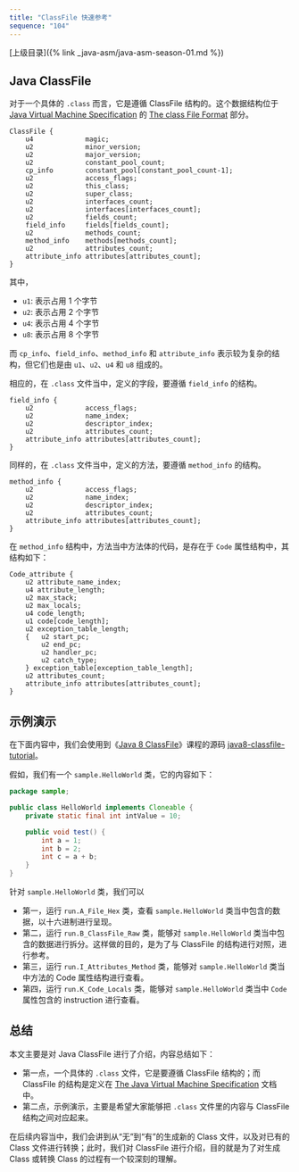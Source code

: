 ```yaml
---
title: "ClassFile 快速参考"
sequence: "104"
---
```


[上级目录]({% link _java-asm/java-asm-season-01.md %})

## Java ClassFile

对于一个具体的 `.class` 而言，它是遵循 ClassFile 结构的。这个数据结构位于 [Java Virtual Machine Specification](https://docs.oracle.com/javase/specs/jvms/se8/html/index.html) 的
[The class File Format](https://docs.oracle.com/javase/specs/jvms/se8/html/jvms-4.html) 部分。

```text
ClassFile {
    u4             magic;
    u2             minor_version;
    u2             major_version;
    u2             constant_pool_count;
    cp_info        constant_pool[constant_pool_count-1];
    u2             access_flags;
    u2             this_class;
    u2             super_class;
    u2             interfaces_count;
    u2             interfaces[interfaces_count];
    u2             fields_count;
    field_info     fields[fields_count];
    u2             methods_count;
    method_info    methods[methods_count];
    u2             attributes_count;
    attribute_info attributes[attributes_count];
}
```

其中，

- `u1`: 表示占用 1 个字节
- `u2`: 表示占用 2 个字节
- `u4`: 表示占用 4 个字节
- `u8`: 表示占用 8 个字节

而 `cp_info`、`field_info`、`method_info` 和 `attribute_info` 表示较为复杂的结构，但它们也是由 `u1`、`u2`、`u4` 和 `u8` 组成的。

相应的，在 `.class` 文件当中，定义的字段，要遵循 `field_info` 的结构。

```text
field_info {
    u2             access_flags;
    u2             name_index;
    u2             descriptor_index;
    u2             attributes_count;
    attribute_info attributes[attributes_count];
}
```

同样的，在 `.class` 文件当中，定义的方法，要遵循 `method_info` 的结构。

```text
method_info {
    u2             access_flags;
    u2             name_index;
    u2             descriptor_index;
    u2             attributes_count;
    attribute_info attributes[attributes_count];
}
```

在 `method_info` 结构中，方法当中方法体的代码，是存在于 `Code` 属性结构中，其结构如下：

```text
Code_attribute {
    u2 attribute_name_index;
    u4 attribute_length;
    u2 max_stack;
    u2 max_locals;
    u4 code_length;
    u1 code[code_length];
    u2 exception_table_length;
    {   u2 start_pc;
        u2 end_pc;
        u2 handler_pc;
        u2 catch_type;
    } exception_table[exception_table_length];
    u2 attributes_count;
    attribute_info attributes[attributes_count];
}
```

## 示例演示

在下面内容中，我们会使用到《[Java 8 ClassFile](https://edu.51cto.com/course/25908.html)》课程的源码 [java8-classfile-tutorial](https://gitee.com/lsieun/java8-classfile-tutorial)。

假如，我们有一个 `sample.HelloWorld` 类，它的内容如下：

```java
package sample;

public class HelloWorld implements Cloneable {
    private static final int intValue = 10;

    public void test() {
        int a = 1;
        int b = 2;
        int c = a + b;
    }
}
```

针对 `sample.HelloWorld` 类，我们可以

- 第一，运行 `run.A_File_Hex` 类，查看 `sample.HelloWorld` 类当中包含的数据，以十六进制进行呈现。
- 第二，运行 `run.B_ClassFile_Raw` 类，能够对 `sample.HelloWorld` 类当中包含的数据进行拆分。这样做的目的，是为了与 ClassFile 的结构进行对照，进行参考。
- 第三，运行 `run.I_Attributes_Method` 类，能够对 `sample.HelloWorld` 类当中方法的 Code 属性结构进行查看。
- 第四，运行 `run.K_Code_Locals` 类，能够对 `sample.HelloWorld` 类当中 `Code` 属性包含的 instruction 进行查看。

## 总结

本文主要是对 Java ClassFile 进行了介绍，内容总结如下：

- 第一点，一个具体的 `.class` 文件，它是要遵循 ClassFile 结构的；而 ClassFile 的结构是定义在 [The Java Virtual Machine Specification](https://docs.oracle.com/javase/specs/jvms/se8/html/index.html) 文档中。
- 第二点，示例演示，主要是希望大家能够把 `.class` 文件里的内容与 ClassFile 结构之间对应起来。

在后续内容当中，我们会讲到从“无”到“有”的生成新的 Class 文件，以及对已有的 Class 文件进行转换；此时，我们对 ClassFile 进行介绍，目的就是为了对生成 Class 或转换 Class 的过程有一个较深刻的理解。
